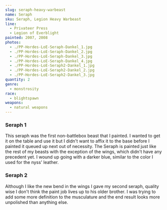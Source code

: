 ```yaml
---
slug: seraph-heavy-warbeast
name: Seraph
sku: Seraph, Legion Heavy Warbeast
line:
  - Privateer Press
  - Legion of Everblight
painted: 2007, 2008
photos:
  - ./PP-Hordes-LoE-Seraph-Dankel_1.jpg
  - ./PP-Hordes-LoE-Seraph-Dankel_2.jpg
  - ./PP-Hordes-LoE-Seraph-Dankel_3.jpg
  - ./PP-Hordes-LoE-Seraph-Dankel_4.jpg
  - ./PP-Hordes-LoE-Seraph2-Dankel_1.jpg
  - ./PP-Hordes-LoE-Seraph2-Dankel_2.jpg
  - ./PP-Hordes-LoE-Seraph2-Dankel_3.jpg
quantity: 2
genre:
  - monstrosity
race:
  - blightspawn
weapons:
  - natural weapons
---
```


### Seraph 1

This seraph was the first non-battlebox beast that I painted. I wanted to get it on the table and use it but I didn't want to affix it to the base before I painted it queued up next out of necessity. The Seraph is painted just like the rest of my beasts with the exception of the wings, which didn't have any precedent yet. I wound up going with a darker blue, similar to the color I used for the nyss' leather.

### Seraph 2

Although I like the new bend in the wings I gave my second seraph, quality wise I don't think the paint job lives up to his older brother. I was trying to add some more definition to the musculature and the end result looks more unpolished than anything else.

